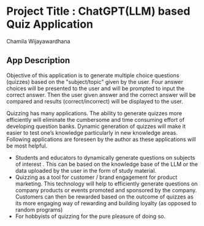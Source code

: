 # Project Title : ChatGPT(LLM) based Quiz Application

Chamila Wijayawardhana

## App Description
Objective  of this application is to generate multiple choice questions (quizzes) based on the "subject/topic" given by the user. Four answer choices will be presented to the user and will be prompted to input the correct answer. Then the  user given answer and the correct answer will be compared and results (correct/incorrect) will be displayed to the user.

Quizzing has many applications. The ability to generate quizzes more efficiently will eliminate the cumbersome and time consuming effort of developing question banks. Dynamic generation of quizzes will make it easier  to test  one’s knowledge particularly in new knowledge areas. Following applications are foreseen by the author as these applications will be most helpful.

- Students and educators to dynamically generate questions on  subjects of interest . This can be based on the knowledge base of the LLM or the data uploaded by the user in the form of study material.
- Quizzing as a tool for customer / brand engagement for product marketing. This technology will help to efficiently generate questions on company products or events promoted and sponsored by the company. Customers can then be rewarded based on the outcome of quizzes as its more engaging way of rewarding and building loyalty (as opposed to random programs)
- For hobbyists of quizzing for the pure pleasure of doing so. 



